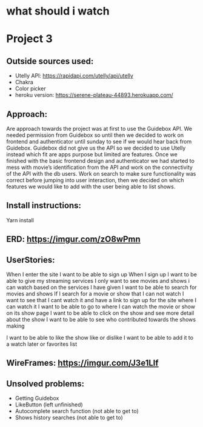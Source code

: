 # what should i watch
# Project 3
 ## Outside sources used: 
 * Utelly API: https://rapidapi.com/utelly/api/utelly 
 * Chakra
 * Color picker
 * heroku version: https://serene-plateau-44893.herokuapp.com/

 ## Approach:
Are approach towards the project was at first to use the Guidebox API. We needed permission from Guidebox so until then we decided to work on frontend and authenticator until sunday to see if we would hear back from Guidebox. Guidebox did not give us the API so we decided to use Utelly instead which fit are apps purpose but limited are features. 
Once we finished with the basic frontend design and authenticator we had started to mess with movie’s identification from the API and work on the connectivity of the API with the db users. Work on search to make sure functionality was correct before jumping into user interaction, then we decided on which features we would like to add with the user being able to list shows. 

 ## Install instructions: 
Yarn install 
	
 ## ERD: https://imgur.com/zO8wPmn 

## UserStories:
When I enter the site I want to be able to sign up
When I sign up I want to be able to give my streaming services
	     I only want to see movies and shows i can watch based on 
the services I have given
   I want to be able to search for movies and shows
If I search for a movie or show that I can not watch I want to see that I cant watch it and have a link to sign up for the site where I can watch it
      I want to be able to go to where I can watch the movie or show on its show page
I want to be able to click on the show and see more detail about the show
I want to be able to see who contributed towards the shows making

I want to be able to like the show like or dislike
I want to be able to add it to a watch later or favorites list

## WireFrames:  https://imgur.com/J3e1Llf 


## Unsolved problems: 
* Getting Guidebox
* LikeButton (left unfinished)
* Autocomplete search function (not able to get to)
* Shows history searches (not able to get to)



 


